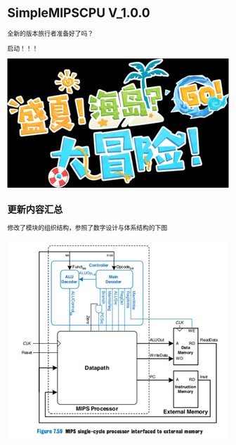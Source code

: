 # SimpleMIPSCPU V_1.0.0

全新的版本旅行者准备好了吗？

启动！！！

![genshin start！！！](image/readme/1702484094450.png "点击启动！！！（")

## 更新内容汇总

修改了模块的组织结构，参照了数字设计与体系结构的下图

![1702484259016](image/readme/1702484259016.png)

### 